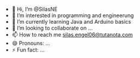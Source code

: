 - 👋 Hi, I’m @SilasNE
- 👀 I’m interested in programming and engineerung
- 🌱 I’m currently learning Java and Arduino basics
- 💞️ I’m looking to collaborate on ...
- 📫 How to reach me silas.engel06@tutanota.com
- 😄 Pronouns: ...
- ⚡ Fun fact: ...

<!---
SilasNE/SilasNE is a ✨ special ✨ repository because its `README.md` (this file) appears on your GitHub profile.
You can click the Preview link to take a look at your changes.
--->
